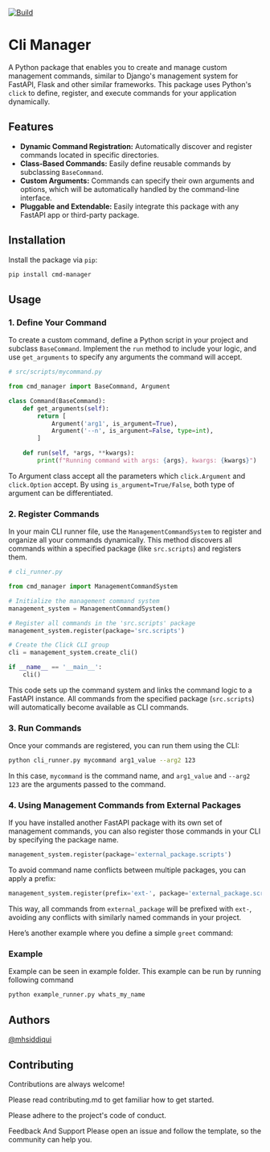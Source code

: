 [![Build](https://github.com/mhsiddiqui/cmd-manager/actions/workflows/build.yml/badge.svg)](https://github.com/mhsiddiqui/cmd-manager/actions/workflows/build.yml)
# Cli Manager

A Python package that enables you to create and manage custom management commands, similar to Django's management system for FastAPI, Flask and other similar frameworks. This package uses Python's `click` to define, register, and execute commands for your application dynamically.

## Features

- **Dynamic Command Registration:** Automatically discover and register commands located in specific directories.
- **Class-Based Commands:** Easily define reusable commands by subclassing `BaseCommand`.
- **Custom Arguments:** Commands can specify their own arguments and options, which will be automatically handled by the command-line interface.
- **Pluggable and Extendable:** Easily integrate this package with any FastAPI app or third-party package.

## Installation

Install the package via `pip`:

```bash
pip install cmd-manager
```

## Usage

### 1. Define Your Command

To create a custom command, define a Python script in your project and subclass `BaseCommand`. Implement the `run` method to include your logic, and use `get_arguments` to specify any arguments the command will accept.

```python
# src/scripts/mycommand.py

from cmd_manager import BaseCommand, Argument

class Command(BaseCommand):
    def get_arguments(self):
        return [
            Argument('arg1', is_argument=True),
            Argument('--n', is_argument=False, type=int),
        ]

    def run(self, *args, **kwargs):
        print(f"Running command with args: {args}, kwargs: {kwargs}")
```

To Argument class accept all the parameters which `click.Argument` and `click.Option` accept. By using `is_argument=True/False`, both type of argument can be differentiated.


### 2. Register Commands

In your main CLI runner file, use the `ManagementCommandSystem` to register and organize all your commands dynamically. This method discovers all commands within a specified package (like `src.scripts`) and registers them.

```python
# cli_runner.py

from cmd_manager import ManagementCommandSystem

# Initialize the management command system
management_system = ManagementCommandSystem()

# Register all commands in the 'src.scripts' package
management_system.register(package='src.scripts')

# Create the Click CLI group
cli = management_system.create_cli()

if __name__ == '__main__':
    cli()
```

This code sets up the command system and links the command logic to a FastAPI instance. All commands from the specified package (`src.scripts`) will automatically become available as CLI commands.

### 3. Run Commands

Once your commands are registered, you can run them using the CLI:

```bash
python cli_runner.py mycommand arg1_value --arg2 123
```

In this case, `mycommand` is the command name, and `arg1_value` and `--arg2 123` are the arguments passed to the command.

### 4. Using Management Commands from External Packages

If you have installed another FastAPI package with its own set of management commands, you can also register those commands in your CLI by specifying the package name.

```python
management_system.register(package='external_package.scripts')
```

To avoid command name conflicts between multiple packages, you can apply a prefix:

```python
management_system.register(prefix='ext-', package='external_package.scripts')
```

This way, all commands from `external_package` will be prefixed with `ext-`, avoiding any conflicts with similarly named commands in your project.

Here’s another example where you define a simple `greet` command:

### Example

Example can be seen in example folder. This example can be run by running following command

```bash
python example_runner.py whats_my_name
```

## Authors
[@mhsiddiqui](https://github.com/mhsiddiqui)

## Contributing
Contributions are always welcome!

Please read contributing.md to get familiar how to get started.

Please adhere to the project's code of conduct.

Feedback And Support
Please open an issue and follow the template, so the community can help you.
